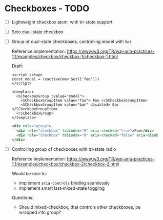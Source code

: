 # Checkboxes - TODO

- [ ] Lightweight checkbox atom, with tri-state support
- [ ] Solo dual-state checkbox
- [ ] Group of dual-state checkboxes, controlling model with `Set`

  Reference implementation: https://www.w3.org/TR/wai-aria-practices-1.1/examples/checkbox/checkbox-1/checkbox-1.html

  Draft:

  ```vue
  <script setup>
  const model = reactive(new Set(['foo']))
  </script>

  <template>
    <SCheckboxGroup :value="model">
      <SCheckboxGroupItem value="foo"> Foo </SCheckboxGroupItem>
      <SCheckboxGroupItem value="bar" disabled> Bar </SCheckboxGroupItem>
    </SCheckboxGroup>
  </template>
  ```

  ```html
  <div role="group">
    <div role="checkbox" tabindex="0" aria-checked="true">Foo</div>
    <div role="checkbox" tabindex="0" aria-checked="false" aria-disabled="true">Bar</div>
  </div>
  ```

- [ ] Controlling group of checkboxes with tri-state radio

  Reference implementation: https://www.w3.org/TR/wai-aria-practices-1.1/examples/checkbox/checkbox-2/checkbox-2.html

  Would be nice to:

  - implement `aria-controls` binding seamlessly
  - implement smart last-mixed-state toggling

  Questions:

  - Should mixed-checkbox, that controls other checkboxes, be wrapped into group?
